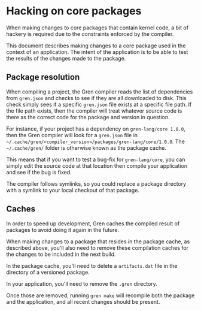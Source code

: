 # Hacking on core packages

When making changes to core packages that contain kernel code, a bit of hackery is required due to the constraints enforced by the compiler.

This document describes making changes to a core package used in the context of an application. The intent of the application is to be able to test the results of the changes made to the package.

## Package resolution

When compiling a project, the Gren compiler reads the list of dependencies from `gren.json` and checks to see if they are all downloaded to disk. This check simply sees if a specific `gren.json` file exists at a specific file path. If the file path exists, then the compiler will treat whatever source code is there as the correct code for the package and version in question.

For instance, if your project has a dependency on `gren-lang/core 1.0.0`, then the Gren compiler will look for a `gren.json` file in `~/.cache/gren/<compiler_version>/packages/gren-lang/core/1.0.0`. The `~/.cache/gren/` folder is otherwise known as the package cache.

This means that if you want to test a bug-fix for `gren-lang/core`, you can simply edit the source code at that location then compile your application and see if the bug is fixed.

The compiler follows symlinks, so you could replace a package directory with a symlink to your local checkout of that package.

## Caches

In order to speed up development, Gren caches the compiled result of packages to avoid doing it again in the future.

When making changes to a package that resides in the package cache, as described above, you'll also need to remove these compilation caches for the changes to be included in the next build.

In the package cache, you'll need to delete a `artifacts.dat` file in the directory of a versioned package.

In your application, you'll need to remove the `.gren` directory.

Once those are removed, running `gren make` will recompile both the package and the application, and all recent changes should be present.

